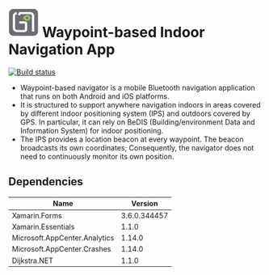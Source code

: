 # ![image](IndoorNavigation/IndoorNavigation.iOS/Assets.xcassets/AppIcon.appiconset/60-1.png)  Waypoint-based Indoor Navigation App


[![Build status](https://build.appcenter.ms/v0.1/apps/99e6fb9e-fe8c-49df-b190-8aa1732a0ad2/branches/master/badge)](https://appcenter.ms)

- Waypoint-based navigator is a mobile Bluetooth navigation application that runs on both Android and iOS platforms.
- It is structured to support anywhere navigation indoors in areas covered by different indoor positioning system (IPS) and outdoors covered by GPS. In particular, it can rely on BeDIS (Building/environment Data and Information System) for indoor positioning.
- The IPS provides a location beacon at every waypoint. The beacon broadcasts its own coordinates; Consequently, the navigator does not need to continuously monitor its own position.

## Dependencies
|Name|Version|
|----|----|
|Xamarin.Forms|3.6.0.344457|
|Xamarin.Essentials|1.1.0|
|Microsoft.AppCenter.Analytics|1.14.0|
|Microsoft.AppCenter.Crashes|1.14.0|
|Dijkstra.NET|1.1.0|
